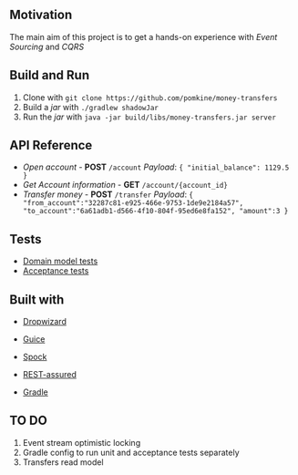 ## Motivation

The main aim of this project is to get a hands-on experience with *Event Sourcing* and *CQRS* 

## Build and Run

1. Clone with `git clone https://github.com/pomkine/money-transfers`
2. Build a *jar* with `./gradlew shadowJar`
3. Run the *jar* with `java -jar build/libs/money-transfers.jar server`

## API Reference

- *Open account* - **POST** `/account`
   *Payload*: ```{
                   "initial_balance": 1129.5
                 }
   				```
- *Get Account information* - **GET** `/account/{account_id}`
- *Transfer money* - **POST** `/transfer`
   *Payload*: ```{
                 	"from_account":"32287c81-e925-466e-9753-1de9e2184a57",
                 	"to_account":"6a61adb1-d566-4f10-804f-95ed6e8fa152",
                 	"amount":3
                 }```

## Tests

- [Domain model tests](../master/src/test/groovy/com/pomkine/domain)
- [Acceptance tests](../master/src/test/groovy/com/pomkine/MoneyTransferAcceptanceSpec.groovy)

## Built with
- [Dropwizard](https://www.dropwizard.io)
- [Guice](https://github.com/google/guice)

- [Spock](http://spockframework.org/)
- [REST-assured](http://rest-assured.io/)
- [Gradle](https://gradle.org/)

## TO DO
1. Event stream optimistic locking
2. Gradle config to run unit and acceptance tests separately
3. Transfers read model
